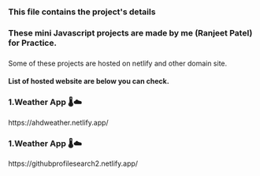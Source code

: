 <h3> This file contains the project's details </h3> 
<h3> These mini Javascript projects are made by me (Ranjeet Patel) for Practice. </h3>
<h3> </h3>Some of these projects are hosted on netlify and other domain site.</h3>
 
<h4> List of hosted website are below you can check.</h4>

<h3>1.Weather App 🌡️☁️</h3>
<a>https://ahdweather.netlify.app/</a>

<h3>1.Weather App 🌡️☁️</h3>
<a>https://githubprofilesearch2.netlify.app/</a>

  

